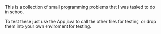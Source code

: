 This is a collection of small programming problems that I was tasked to do in school.

To test these just use the App.java to call the other files for testing, or drop them into your own enviroment for testing.